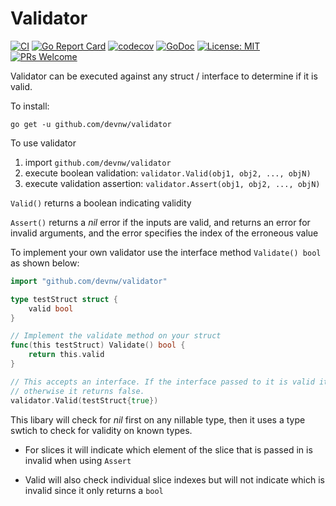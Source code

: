 # Validator

[![CI](https://github.com/devnw/validator/workflows/CI/badge.svg)](https://github.com/devnw/validator/actions)
[![Go Report Card](https://goreportcard.com/badge/github.com/devnw/validator)](https://goreportcard.com/report/github.com/devnw/validator)
[![codecov](https://codecov.io/gh/devnw/validator/branch/master/graph/badge.svg)](https://codecov.io/gh/devnw/validator)
[![GoDoc](https://godoc.org/github.com/devnw/validator?status.svg)](https://pkg.go.dev/github.com/devnw/validator)
[![License: MIT](https://img.shields.io/badge/License-MIT-yellow.svg)](https://opensource.org/licenses/MIT)
[![PRs Welcome](https://img.shields.io/badge/PRs-welcome-brightgreen.svg)](http://makeapullrequest.com)

Validator can be executed against any struct / interface to determine if it is valid.

To install:

`go get -u github.com/devnw/validator`

To use validator

1. import `github.com/devnw/validator`
2. execute boolean validation: `validator.Valid(obj1, obj2, ..., objN)`
3. execute validation assertion: `validator.Assert(obj1, obj2, ..., objN)`

`Valid()` returns a boolean indicating validity

`Assert()` returns a *nil* error if the inputs are valid, and returns an error
for invalid arguments, and the error specifies the index of the erroneous value

To implement your own validator use the interface method `Validate() bool` as
shown below:

```go
import "github.com/devnw/validator"

type testStruct struct {
    valid bool
}

// Implement the validate method on your struct
func(this testStruct) Validate() bool {
    return this.valid
}

// This accepts an interface. If the interface passed to it is valid it returns true,
// otherwise it returns false.
validator.Valid(testStruct{true})
```

This libary will check for *nil* first on any nillable type, then it uses a type
swtich to check for validity on known types.

* For slices it will indicate which element of the slice that is passed in is
invalid when using `Assert`

* Valid will also check individual slice indexes but will not indicate which is
invalid since it only returns a `bool`
